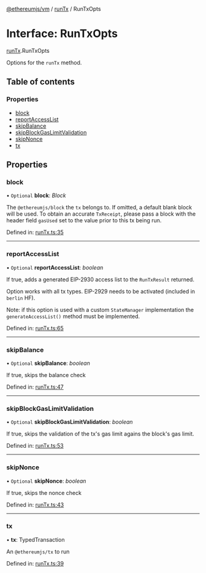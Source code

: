 [@ethereumjs/vm](../README.md) / [runTx](../modules/runtx.md) / RunTxOpts

# Interface: RunTxOpts

[runTx](../modules/runtx.md).RunTxOpts

Options for the `runTx` method.

## Table of contents

### Properties

- [block](runtx.runtxopts.md#block)
- [reportAccessList](runtx.runtxopts.md#reportaccesslist)
- [skipBalance](runtx.runtxopts.md#skipbalance)
- [skipBlockGasLimitValidation](runtx.runtxopts.md#skipblockgaslimitvalidation)
- [skipNonce](runtx.runtxopts.md#skipnonce)
- [tx](runtx.runtxopts.md#tx)

## Properties

### block

• `Optional` **block**: *Block*

The `@ethereumjs/block` the `tx` belongs to.
If omitted, a default blank block will be used.
To obtain an accurate `TxReceipt`, please pass a block
with the header field `gasUsed` set to the value
prior to this tx being run.

Defined in: [runTx.ts:35](https://github.com/ethereumjs/ethereumjs-monorepo/blob/master/packages/vm/lib/runTx.ts#L35)

___

### reportAccessList

• `Optional` **reportAccessList**: *boolean*

If true, adds a generated EIP-2930 access list
to the `RunTxResult` returned.

Option works with all tx types. EIP-2929 needs to
be activated (included in `berlin` HF).

Note: if this option is used with a custom `StateManager` implementation
the `generateAccessList()` method must be implemented.

Defined in: [runTx.ts:65](https://github.com/ethereumjs/ethereumjs-monorepo/blob/master/packages/vm/lib/runTx.ts#L65)

___

### skipBalance

• `Optional` **skipBalance**: *boolean*

If true, skips the balance check

Defined in: [runTx.ts:47](https://github.com/ethereumjs/ethereumjs-monorepo/blob/master/packages/vm/lib/runTx.ts#L47)

___

### skipBlockGasLimitValidation

• `Optional` **skipBlockGasLimitValidation**: *boolean*

If true, skips the validation of the tx's gas limit
agains the block's gas limit.

Defined in: [runTx.ts:53](https://github.com/ethereumjs/ethereumjs-monorepo/blob/master/packages/vm/lib/runTx.ts#L53)

___

### skipNonce

• `Optional` **skipNonce**: *boolean*

If true, skips the nonce check

Defined in: [runTx.ts:43](https://github.com/ethereumjs/ethereumjs-monorepo/blob/master/packages/vm/lib/runTx.ts#L43)

___

### tx

• **tx**: TypedTransaction

An `@ethereumjs/tx` to run

Defined in: [runTx.ts:39](https://github.com/ethereumjs/ethereumjs-monorepo/blob/master/packages/vm/lib/runTx.ts#L39)

